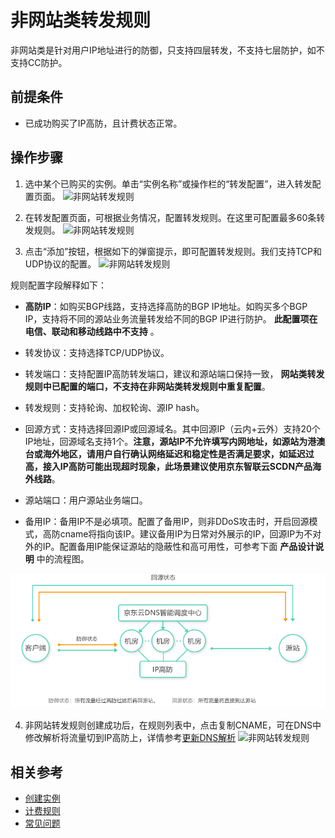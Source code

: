 # 非网站类转发规则

非网站类是针对用户IP地址进行的防御，只支持四层转发，不支持七层防护，如不支持CC防护。

## 前提条件
- 已成功购买了IP高防，且计费状态正常。

## 操作步骤
1. 选中某个已购买的实例。单击“实例名称”或操作栏的“转发配置”，进入转发配置页面。
![非网站转发规则](https://github.com/jdcloudcom/cn/blob/edit/image/Advanced%20Anti-DDoS/non-web%2004.png)

2. 在转发配置页面，可根据业务情况，配置转发规则。在这里可配置最多60条转发规则。
![非网站转发规则](https://github.com/jdcloudcom/cn/blob/edit/image/Advanced%20Anti-DDoS/non-web%2005.png)

3. 点击“添加”按钮，根据如下的弹窗提示，即可配置转发规则。我们支持TCP和UDP协议的配置。
![非网站转发规则](https://github.com/jdcloudcom/cn/blob/edit/image/Advanced%20Anti-DDoS/non-web%2006.png)

规则配置字段解释如下：

- **高防IP**：如购买BGP线路，支持选择高防的BGP IP地址。如购买多个BGP IP，支持将不同的源站业务流量转发给不同的BGP IP进行防护。 **此配置项在电信、联动和移动线路中不支持** 。

- 转发协议：支持选择TCP/UDP协议。

- 转发端口：支持配置IP高防转发端口，建议和源站端口保持一致， **网站类转发规则中已配置的端口，不支持在非网站类转发规则中重复配置**。

- 转发规则：支持轮询、加权轮询、源IP hash。

- 回源方式：支持选择回源IP或回源域名。其中回源IP（云内+云外）支持20个IP地址，回源域名支持1个。**注意，源站IP不允许填写内网地址，如源站为港澳台或海外地区，请用户自行确认网络延迟和稳定性是否满足要求，如延迟过高，接入IP高防可能出现超时现象，此场景建议使用京东智联云SCDN产品海外线路**。

- 源站端口：用户源站业务端口。

- 备用IP：备用IP不是必填项。配置了备用IP，则非DDoS攻击时，开启回源模式，高防cname将指向该IP。建议备用IP为日常对外展示的IP，回源IP为不对外的IP。配置备用IP能保证源站的隐蔽性和高可用性，可参考下面 **产品设计说明** 中的流程图。

![产品设计说明](https://github.com/jdcloudcom/cn/blob/edit/image/Advanced%20Anti-DDoS/ip-anti-design-cn.png)

4. 非网站转发规则创建成功后，在规则列表中，点击复制CNAME，可在DNS中修改解析将流量切到IP高防上，详情参考[更新DNS解析](Update-DNS-Settings.md)
![非网站转发规则](https://github.com/jdcloudcom/cn/blob/edit/image/Advanced%20Anti-DDoS/non-web%2007.png)

## 相关参考

- [创建实例](Create-Instance.md)
- [计费规则](../Pricing/Billing-Rules.md)
- [常见问题](../FAQ/FAQ.md)
